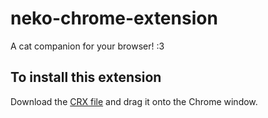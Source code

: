 # neko-chrome-extension
A cat companion for your browser! :3  
 ## To install this extension  
 Download the [CRX file](https://github.com/humzasadiq/neko-chrome-extension/releases/download/v1.0/neko-extension.crx) and drag it onto the Chrome window.
